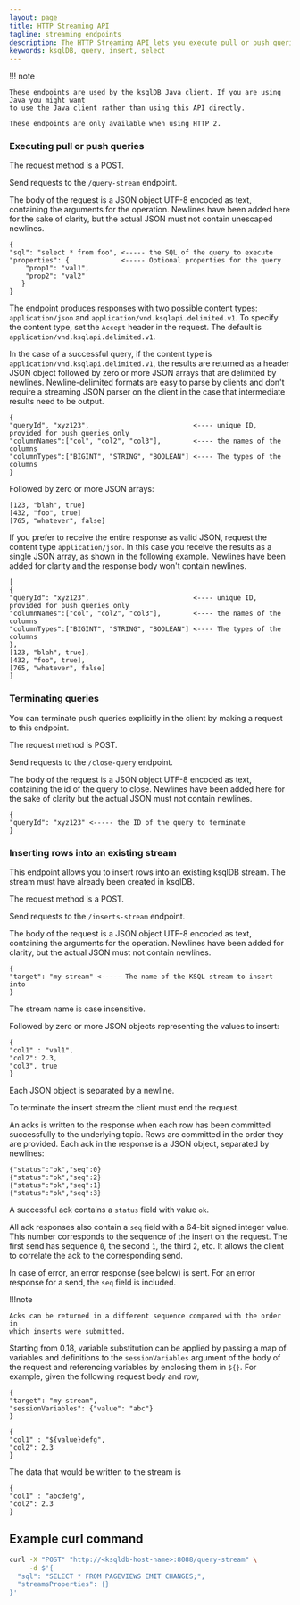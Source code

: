 ```yaml
---
layout: page
title: HTTP Streaming API
tagline: streaming endpoints
description: The HTTP Streaming API lets you execute pull or push queries and stream inserts to the server
keywords: ksqlDB, query, insert, select
---
```


!!! note

    These endpoints are used by the ksqlDB Java client. If you are using Java you might want
    to use the Java client rather than using this API directly.

    These endpoints are only available when using HTTP 2.

### Executing pull or push queries

The request method is a POST.

Send requests to the `/query-stream` endpoint.

The body of the request is a JSON object UTF-8 encoded as text, containing the arguments for the
operation. Newlines have been added here for the sake of clarity, but the actual JSON must not contain
 unescaped newlines.

```
{
"sql": "select * from foo", <----- the SQL of the query to execute
"properties": {             <----- Optional properties for the query
    "prop1": "val1",
    "prop2": "val2"
   }
}

```

The endpoint produces responses with two possible content types: `application/json` and
`application/vnd.ksqlapi.delimited.v1`. To specify the content type, set the `Accept`
header in the request. The default is `application/vnd.ksqlapi.delimited.v1`.

In the case of a successful query, if the content type is `application/vnd.ksqlapi.delimited.v1`,
the results are returned as a header JSON object followed by zero or more JSON arrays
that are delimited by newlines. Newline-delimited formats are easy to parse by clients and don't require
a streaming JSON parser on the client in the case that intermediate results need to be output.

```
{
"queryId", "xyz123",                          <---- unique ID, provided for push queries only
"columnNames":["col", "col2", "col3"],        <---- the names of the columns
"columnTypes":["BIGINT", "STRING", "BOOLEAN"] <---- The types of the columns
}
```

Followed by zero or more JSON arrays:

```
[123, "blah", true]
[432, "foo", true]
[765, "whatever", false]
```

If you prefer to receive the entire response as valid JSON, request the
content type `application/json`. In this case you receive the results as a single JSON
array, as shown in the following example. Newlines have been added for clarity and the response body
won't contain newlines.

```
[
{
"queryId": "xyz123",                          <---- unique ID, provided for push queries only
"columnNames":["col", "col2", "col3"],        <---- the names of the columns
"columnTypes":["BIGINT", "STRING", "BOOLEAN"] <---- The types of the columns
},
[123, "blah", true],
[432, "foo", true],
[765, "whatever", false]
]
```

### Terminating queries

You can terminate push queries explicitly in the client by making a request to this endpoint.

The request method is POST.

Send requests to the `/close-query` endpoint.

The body of the request is a JSON object UTF-8 encoded as text, containing the id of the 
query to close. Newlines have been added here for the sake of clarity but the actual JSON must not
contain newlines.

```
{
"queryId": "xyz123" <----- the ID of the query to terminate
}

```
 
### Inserting rows into an existing stream

This endpoint allows you to insert rows into an existing ksqlDB stream. The stream must have
already been created in ksqlDB.

The request method is a POST.

Send requests to the `/inserts-stream` endpoint.

The body of the request is a JSON object UTF-8 encoded as text, containing the arguments for the
operation. Newlines have been added for clarity, but the actual JSON must not contain newlines.

```
{
"target": "my-stream" <----- The name of the KSQL stream to insert into
}

```

The stream name is case insensitive. 

Followed by zero or more JSON objects representing the values to insert:

```
{
"col1" : "val1",
"col2": 2.3,
"col3", true
}
```
Each JSON object is separated by a newline.

To terminate the insert stream the client must end the request.

An acks is written to the response when each row has been
committed successfully to the underlying topic. Rows are committed in the order they are provided.
Each ack in the response is a JSON object, separated by newlines:

```
{"status":"ok","seq":0}
{"status":"ok","seq":2}
{"status":"ok","seq":1}
{"status":"ok","seq":3}
```

A successful ack contains a `status` field with value `ok`.

All ack responses also contain a `seq` field with a 64-bit signed integer value. This number
corresponds to the sequence of the insert on the request. The first send has sequence `0`, the second
`1`, the third `2`, etc. It allows the client to correlate the ack to the corresponding send.

In case of error, an error response (see below) is sent. For an error response for a send, the
`seq` field is included. 

!!!note
    
    Acks can be returned in a different sequence compared with the order in
    which inserts were submitted. 

Starting from 0.18, variable substitution can be applied by passing a map of variables and
definitions to the `sessionVariables` argument of the body of the request and referencing variables
by enclosing them in `${}`. For example, given the following request body and row,

```
{
"target": "my-stream",
"sessionVariables": {"value": "abc"}
}

```

```
{
"col1" : "${value}defg",
"col2": 2.3
}
```

The data that would be written to the stream is 

```
{
"col1" : "abcdefg",
"col2": 2.3
}
```

## Example curl command

```bash
curl -X "POST" "http://<ksqldb-host-name>:8088/query-stream" \
     -d $'{
  "sql": "SELECT * FROM PAGEVIEWS EMIT CHANGES;",
  "streamsProperties": {}
}'
```
